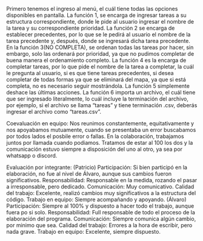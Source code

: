 Primero tenemos el ingreso al menú, el cuál tiene todas las opciones disponibles en pantalla.
La función 1, se encarga de ingresar tareas a su estructura correspondiente, donde le pide al usuario ingresar el nombre de la tarea y su correspondiente prioridad.
La función 2 se encarga de establecer precedentes, por lo que se le pedirá al usuario el nombre de la tarea precedente y, después, donde se ingresará dicha tarea precedente.
En la función 3(NO COMPLETA), se ordenan todas las tareas por hacer, sin embargo, solo las ordenará por prioridad, ya que no pudimos completar de buena manera el ordenamiento completo.
La función 4 es la encarga de completar tareas, por lo que pide el nombre de la tarea a completar, la cuál le pregunta al usuario, si es que tiene tareas precedentes, si desea completar de todas formas ya que se eliminará del mapa, ya que si está completa, no es necesario seguir mostrándola.
La función 5 simplemente deshace las últimas acciones.
La función 6 importa un archivo, el cuál tiene que ser ingresado literalmente, lo cuál incluye la terminación del archivo, por ejemplo, si el archivo se llama “tareas” y tiene terminación .csv, deberás ingresar el archivo como “tareas.csv”.

Coevaluación en equipo: 
Nos reunimos constantemente, equitativamente y nos apoyabamos mutuamente, cuando se presentaba un error buscabamos por todos lados el posbile error o fallas.
En la colaboración, trabajamos juntos por llamada cuando podiamos.
Tratamos de estar al 100 los dos y la comunicación estuvo siempre a disposición del uno al otro, ya sea por whatsapp o discord.

Evaluación por integrante:
(Patricio)
Participación: Si bien participó en la elaboración, no fue al nivel de Álvaro, aunque sus cambios fueron significativos.
Responsabilidad: Responsable en la medida, rozando el pasar a irresponsable, pero dedicado.
Comunicación: Muy comunicativo.
Calidad del trabajo: Excelente, realizó cambios muy significativos a la estructura del código.
Trabajo en equipo: Siempre acompañando y apoyando.
(Álvaro)
Participación: Siempre al 100% y dispuesto a hacer todo el trabajo, aunque fuera po si solo.
Responsabilidad: Full responsable de todo el proceso de la elaboración del programa.
Comunicación: Siempre comunica algún cambio, por minimo que sea.
Calidad del trabajo: Errores a la hora de escribir, pero nada grave.
Trabajo en equipo: Excelente, siempre dispuesto.